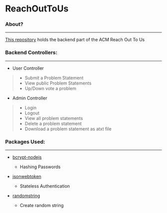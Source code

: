 # ReachOutToUs

### About?
----------
[This repository](https://github.com/akshitgrover/Reverse_Coding_Portal) holds the backend part of the ACM Reach Out To Us


### Backend Controllers:
----------
* User Controller

> * Submit a Problem Statement
> * View public Problem Statements
> * Up/Down vote a problem

* Admin Controller

> * Login
> * Logout 
> * View all problem statements
> * Delete a problem statement
> * Download a problem statement as atxt file

### Packages Used:
----------
* [bcrypt-nodejs](https://www.npmjs.com/package/bcrypt-nodejs)
	* Hashing Passwords
  
* [jsonwebtoken](https://www.npmjs.com/package/jsonwebtoken)
	* Stateless Authentication
  
* [randomstring](https://www.npmjs.com/package/randomstring)
	* Create random string
